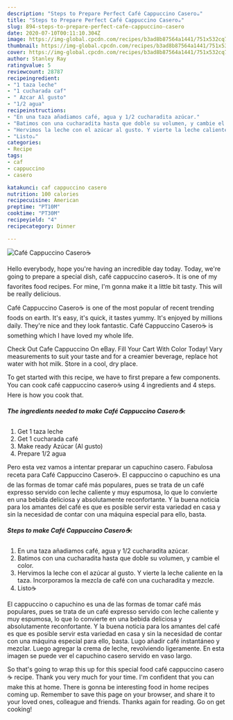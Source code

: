 ```yaml
---
description: "Steps to Prepare Perfect Café Cappuccino Casero☕"
title: "Steps to Prepare Perfect Café Cappuccino Casero☕"
slug: 894-steps-to-prepare-perfect-cafe-cappuccino-casero
date: 2020-07-10T00:11:10.304Z
image: https://img-global.cpcdn.com/recipes/b3ad8b87564a1441/751x532cq70/cafe-cappuccino-casero☕-foto-principal.jpg
thumbnail: https://img-global.cpcdn.com/recipes/b3ad8b87564a1441/751x532cq70/cafe-cappuccino-casero☕-foto-principal.jpg
cover: https://img-global.cpcdn.com/recipes/b3ad8b87564a1441/751x532cq70/cafe-cappuccino-casero☕-foto-principal.jpg
author: Stanley Ray
ratingvalue: 5
reviewcount: 28787
recipeingredient:
- "1 taza leche"
- "1 cucharada caf"
- " Azcar Al gusto"
- "1/2 agua"
recipeinstructions:
- "En una taza añadiamos café, agua y 1/2 cucharadita azúcar."
- "Batimos con una cucharadita hasta que doble su volumen, y cambie el color."
- "Hervimos la leche con el azúcar al gusto. Y vierte la leche caliente en la taza. Incorporamos la mezcla de café con una cucharadita y mezcle."
- "Listo☕"
categories:
- Recipe
tags:
- caf
- cappuccino
- casero

katakunci: caf cappuccino casero 
nutrition: 100 calories
recipecuisine: American
preptime: "PT10M"
cooktime: "PT30M"
recipeyield: "4"
recipecategory: Dinner

---
```



![Café Cappuccino Casero☕](https://img-global.cpcdn.com/recipes/b3ad8b87564a1441/751x532cq70/cafe-cappuccino-casero☕-foto-principal.jpg)

Hello everybody, hope you're having an incredible day today. Today, we're going to prepare a special dish, café cappuccino casero☕. It is one of my favorites food recipes. For mine, I'm gonna make it a little bit tasty. This will be really delicious.

Café Cappuccino Casero☕ is one of the most popular of recent trending foods on earth. It's easy, it's quick, it tastes yummy. It's enjoyed by millions daily. They're nice and they look fantastic. Café Cappuccino Casero☕ is something which I have loved my whole life.

Check Out Cafe Cappuccino On eBay. Fill Your Cart With Color Today! Vary measurements to suit your taste and for a creamier beverage, replace hot water with hot milk. Store in a cool, dry place.


To get started with this recipe, we have to first prepare a few components. You can cook café cappuccino casero☕ using 4 ingredients and 4 steps. Here is how you cook that.

<!--inarticleads1-->

##### The ingredients needed to make Café Cappuccino Casero☕:

1. Get 1 taza leche
1. Get 1 cucharada café
1. Make ready  Azúcar (Al gusto)
1. Prepare 1/2 agua


Pero esta vez vamos a intentar preparar un capuchino casero. Fabulosa receta para Café Cappuccino Casero☕. El cappuccino o capuchino es una de las formas de tomar café más populares, pues se trata de un café expresso servido con leche caliente y muy espumosa, lo que lo convierte en una bebida deliciosa y absolutamente reconfortante. Y la buena noticia para los amantes del café es que es posible servir esta variedad en casa y sin la necesidad de contar con una máquina especial para ello, basta. 

<!--inarticleads2-->

##### Steps to make Café Cappuccino Casero☕:

1. En una taza añadiamos café, agua y 1/2 cucharadita azúcar.
1. Batimos con una cucharadita hasta que doble su volumen, y cambie el color.
1. Hervimos la leche con el azúcar al gusto. Y vierte la leche caliente en la taza. Incorporamos la mezcla de café con una cucharadita y mezcle.
1. Listo☕


El cappuccino o capuchino es una de las formas de tomar café más populares, pues se trata de un café expresso servido con leche caliente y muy espumosa, lo que lo convierte en una bebida deliciosa y absolutamente reconfortante. Y la buena noticia para los amantes del café es que es posible servir esta variedad en casa y sin la necesidad de contar con una máquina especial para ello, basta. Lugo añadir café instantáneo y mezclar. Luego agregar la crema de leche, revolviendo ligeramente. En esta imagen se puede ver el capuchino casero servido en vaso largo. 

So that's going to wrap this up for this special food café cappuccino casero☕ recipe. Thank you very much for your time. I'm confident that you can make this at home. There is gonna be interesting food in home recipes coming up. Remember to save this page on your browser, and share it to your loved ones, colleague and friends. Thanks again for reading. Go on get cooking!
